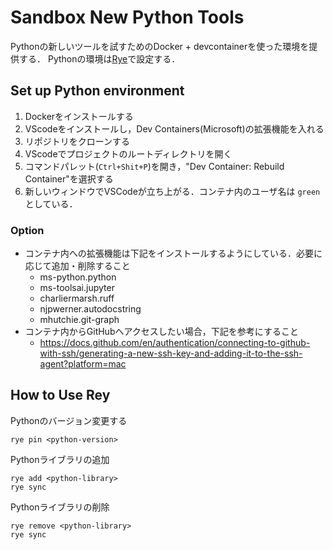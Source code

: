 # Sandbox New Python Tools

Pythonの新しいツールを試すためのDocker + devcontainerを使った環境を提供する．
Pythonの環境は[Rye](https://github.com/astral-sh/rye?tab=readme-ov-file)で設定する．

## Set up Python environment

1. Dockerをインストールする
1. VScodeをインストールし，Dev Containers(Microsoft)の拡張機能を入れる
1. リポジトリをクローンする
1. VScodeでプロジェクトのルートディレクトリを開く
1. コマンドパレット(`Ctrl+Shit+P`)を開き，"Dev Container: Rebuild Container"を選択する
1. 新しいウィンドウでVSCodeが立ち上がる．コンテナ内のユーザ名は `green` としている．

### Option
* コンテナ内への拡張機能は下記をインストールするようにしている．必要に応じて追加・削除すること
    * ms-python.python
    * ms-toolsai.jupyter
    * charliermarsh.ruff
    * njpwerner.autodocstring
    * mhutchie.git-graph
* コンテナ内からGitHubへアクセスしたい場合，下記を参考にすること
    * https://docs.github.com/en/authentication/connecting-to-github-with-ssh/generating-a-new-ssh-key-and-adding-it-to-the-ssh-agent?platform=mac
 

## How to Use Rey

Pythonのバージョン変更する
```
rye pin <python-version>
```

Pythonライブラリの追加
```
rye add <python-library>
rye sync
```

Pythonライブラリの削除
```
rye remove <python-library>
rye sync
```
